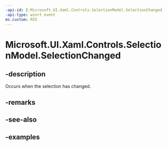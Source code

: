 ```yaml
---
-api-id: E:Microsoft.UI.Xaml.Controls.SelectionModel.SelectionChanged
-api-type: winrt event
ms.custom: RS5
---
```


<!-- Event syntax.
public event TypedEventHandler SelectionChanged<SelectionModel, SelectionModelSelectionChangedEventArgs>
-->

# Microsoft.UI.Xaml.Controls.SelectionModel.SelectionChanged

## -description

Occurs when the selection has changed.

## -remarks

## -see-also

## -examples

